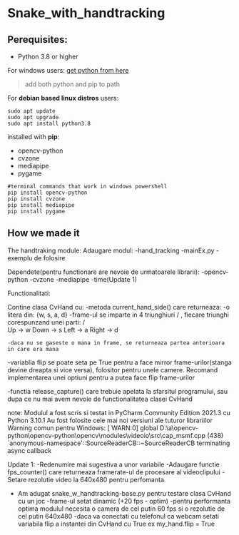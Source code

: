 # Snake_with_handtracking

## Perequisites:

- Python 3.8 or higher

For windows users:
[get python from here](https://www.python.org/downloads/)  
>add both python and pip to path  

For **debian based linux distros** users:
```
sudo apt update
sudo apt upgrade
sudo apt install python3.8
```

installed with **pip**:
- opencv-python
- cvzone
- mediapipe
- pygame
```
#terminal commands that work in windows powershell
pip install opencv-python
pip install cvzone
pip install mediapipe
pip install pygame
```

## How we made it


The handtraking module:
Adaugare modul: -hand_tracking
		-mainEx.py - exemplu de folosire

Dependete(pentru functionare are nevoie de urmatoarele librarii):
	-opencv-python
	-cvzone
	-mediapipe
	-time(Update 1)

Functionalitati:

Contine clasa CvHand cu:
-metoda current_hand_side() care returneaza:
	-o litera din: {w, s, a, d}
	-frame-ul se imparte in 4 triunghiuri \/ , fiecare triunghi corespunzand unei parti: 
					       /\
		Up -> w
		Down -> s
		Left -> a
		Right -> d
	
	-daca nu se gaseste o mana in frame, se returneaza partea anterioara in care era mana 

-variablia flip se poate seta pe True pentru a face mirror frame-urilor(stanga devine dreapta si vice versa),
 folositor pentru unele camere.
 Recomand implementarea unei optiuni pentru a putea face flip frame-urilor

-functia release_capture() care trebuie apelata la sfarsitul programului, sau dupa ce nu mai avem nevoie de
 functionalitatea clasei CvHand

note:
Modulul a fost scris si testat in PyCharm Community Edition 2021.3 cu Python 3.10.1
Au fost folosite cele mai noi versiuni ale tuturor librariilor
Warning comun pentru Windows:
[ WARN:0] global D:\a\opencv-python\opencv-python\opencv\modules\videoio\src\cap_msmf.cpp (438)
`anonymous-namespace'::SourceReaderCB::~SourceReaderCB terminating async callback

Update 1:
-Redenumire mai sugestiva a unor variabile
-Adaugare functie fps_counter() care returneaza framerate-ul de procesare al videoclipului
-Setare rezolutie video la 640x480 pentru perfomanta 

+ Am adugat snake_w_handtracking-base.py pentru testare clasa CvHand cu un joc
	-frame-ul setat dinamic (+20 fps - optim)
	-pentru performanta optima modulul necesita o camera de cel putin 60 fps si o rezolutie de cel putin 640x480
	-daca va conectati cu telefonul ca webcam setati variabila flip a instantei din CvHand cu True
	 ex my_hand.flip = True
  









